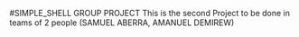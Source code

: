 #SIMPLE_SHELL GROUP PROJECT
This is the second Project to be done in teams of 2 people (SAMUEL ABERRA, AMANUEL DEMIREW)
